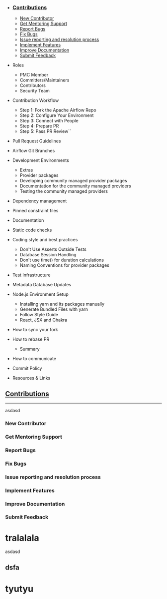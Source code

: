 * ### [Contributions](#contributions)
  * [New Contributor](#new-contributor)
  * [Get Mentoring Support](#get-mentoring-support)
  * [Report Bugs](#report-bugs)
  * [Fix Bugs](#fix-bugs)
  * [Issue reporting and resolution process](#issue-reporting-and-resolution-process)
  * [Implement Features](#implement-features)
  * [Improve Documentation](#improve-documentation)
  * [Submit Feedback](#submit-feedback)

* Roles
  * PMC Member
  * Committers/Maintainers
  * Contributors
  * Security Team

* Contribution Workflow
  * Step 1: Fork the Apache Airflow Repo
  * Step 2: Configure Your Environment
  * Step 3: Connect with People
  * Step 4: Prepare PR
  * Step 5: Pass PR Review``
* Pull Request Guidelines
* Airflow Git Branches
* Development Environments
  * Extras
  * Provider packages
  * Developing community managed provider packages
  * Documentation for the community managed providers
  * Testing the community managed providers
* Dependency management
* Pinned constraint files
* Documentation
* Static code checks
* Coding style and best practices
  * Don't Use Asserts Outside Tests
  * Database Session Handling
  * Don't use time() for duration calculations
  * Naming Conventions for provider packages
* Test Infrastructure
* Metadata Database Updates
* Node.js Environment Setup
  * Installing yarn and its packages manually
  * Generate Bundled Files with yarn
  * Follow Style Guide
  * React, JSX and Chakra
* How to sync your fork
* How to rebase PR
  * Summary
* How to communicate
* Commit Policy
* Resources & Links

[//]: # (## [Contributions]&#40;#•-contributions&#41;)
## [Contributions](#contributions)
___

asdasd
### New Contributor
### Get Mentoring Support
### Report Bugs
### Fix Bugs
### Issue reporting and resolution process
### Implement Features
### Improve Documentation
### Submit Feedback


tralalala
=========

asdasd

dsfa
----


tyutyu
========